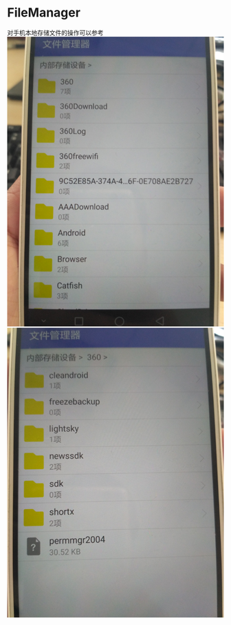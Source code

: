 # FileManager
对手机本地存储文件的操作可以参考
![IMAGE](https://github.com/newPersonKing/FileManager/blob/master/art/1.jpg)
![IMAGE](https://github.com/newPersonKing/FileManager/blob/master/art/2.jpg)
